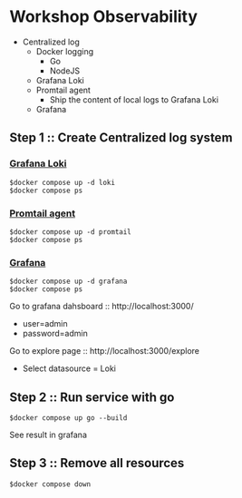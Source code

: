 # Workshop Observability
* Centralized log
  * Docker logging
    * Go
    * NodeJS
  * Grafana Loki
  * Promtail agent
    * Ship the content of local logs to Grafana Loki
  * Grafana

## Step 1 :: Create Centralized log system

### [Grafana Loki](https://grafana.com/oss/loki/)
```
$docker compose up -d loki
$docker compose ps
```

### [Promtail agent](https://grafana.com/docs/loki/latest/send-data/promtail/)
```
$docker compose up -d promtail
$docker compose ps
```

### [Grafana](https://grafana.com/)
```
$docker compose up -d grafana
$docker compose ps
```

Go to grafana dahsboard :: http://localhost:3000/
* user=admin
* password=admin

Go to explore page :: http://localhost:3000/explore
* Select datasource = Loki


## Step 2 :: Run service with go
```
$docker compose up go --build
```

See result in grafana

## Step 3 :: Remove all resources
```
$docker compose down
```

